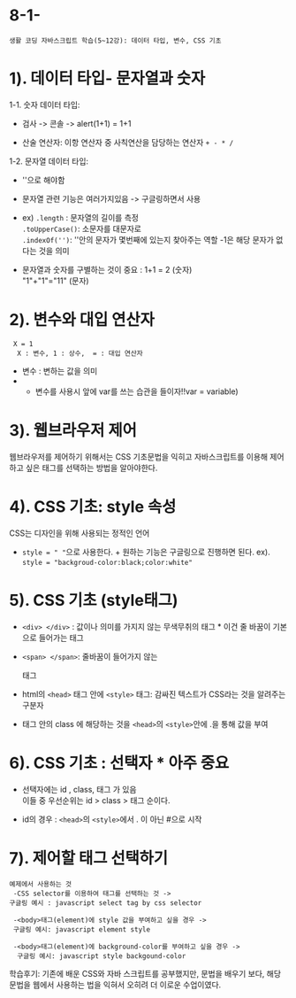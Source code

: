 # 8-1-
```생활 코딩 자바스크립트 학습(5~12강): 데이터 타입, 변수, CSS 기초```

# 1). 데이터 타입- 문자열과 숫자

1-1. 숫자 데이터 타입: 

- 검사 -> 콘솔 -> alert(1+1) = 1+1 

- 산술 연산자: 이항 연산자 중 사칙연산을 담당하는 연산자 ```+ - * /```

1-2. 문자열 데이터 타입: 

- ''으로 해야함

- 문자열 관련 기능은 여러가지있음  -> 구글링하면서 사용

- ex) 
```.length``` : 문자열의 길이를 측정 <br>
```.toUpperCase()```: 소문자를 대문자로 <br>
```.indexOf('')```: ''안의 문자가 몇번째에 있는지 찾아주는 역할 -1은 해당 문자가 없다는 것을 의미 

- 문자열과 숫자를 구별하는 것이 중요 : 
1+1 = 2 (숫자) <br>
"1"+"1"="11" (문자)

# 2). 변수와 대입 연산자
 ``` 
  X = 1
   X : 변수, 1 : 상수,  = : 대입 연산자
   ```
- 변수 : 변하는 값을 의미 
- * 변수를 사용시 앞에 var를 쓰는 습관을 들이자!!var = variable)

# 3). 웹브라우저 제어
  웹브라우저를 제어하기 위해서는 CSS 기초문법을 익히고 자바스크립트를 이용해 제어하고 싶은 태그를 선택하는 방법을 알아야한다.

# 4). CSS 기초: style 속성

  CSS는 디자인을 위해 사용되는 정적인 언어

- ```style = " "```으로 사용한다.  + 원하는 기능은 구글링으로 진행하면 된다.
 ex). ```style = "backgroud-color:black;color:white"```

# 5). CSS 기초 (style태그)

 - ```<div> </div>``` : 값이나 의미를 가지지 않는 무색무취의 태그  * 이건 줄 바꿈이 기본으로 들어가는 태그
 - ```<span> </span>```: 줄바꿈이 들어가지 않는 <div> 태그

 - html의 ```<head>``` 태그 안에 ```<style>``` 태그: 감싸진 텍스트가 CSS라는 것을 알려주는 구분자

 - <span> 태그 안의 class 에 해당하는 것을 ```<head>```의 ```<style>```안에 .을 통해 값을 부여    

# 6). CSS 기초 : 선택자 * 아주 중요

  - 선택자에는 id , class, 태그 가 있음 <br>
    이들 중 우선순위는 id > class > 태그 순이다.

  - id의 경우 : ```<head>```의 ```<style>```에서 . 이 아닌 #으로 시작

# 7). 제어할 태그 선택하기

    예제에서 사용하는 것
     -CSS selector를 이용하여 태그를 선택하는 것 -> 
    구글링 예시 : javascript select tag by css selector
    
     -<body>태그(element)에 style 값을 부여하고 싶을 경우 ->
     구글링 예시: javascript element style

     -<body>태그(element)에 background-color를 부여하고 싶을 경우 ->
      구글링 예시: javascript style backgound-color

 

학습후기: 기존에 배운 CSS와 자바 스크립트를 공부했지만, 문법을 배우기 보다, 해당 문법을 웹에서 사용하는 법을 익혀서 오히려 더 이로운 수업이였다.